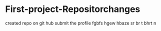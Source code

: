 # First-project-Repositorchanges 
created repo on git hub
submit the profile
fgbfs 
hgew
hbaze
sr
br
t
bhrt
n
